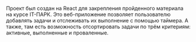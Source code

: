 Проект был создан на React для закрепления пройденного материала на курсе IT-ПАРК. Это веб-приложение позволяет пользователю добавлять задачи и отслеживать их выполнение с помощью таймера. А также, там есть возможность отсортировать задачи по трём критериям: активные, выполненные и проваленные.
